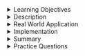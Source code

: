 
<details><summary>Learning Objectives</summary>

<br>

After completing this module, associates should be able to:

- Define what a Schema is
- Explain advantages of the schema
- Understand all components within a schema

</details>
<details><summary>Description</summary>
<br>

A database schema is the collection of database objects and elements that are logically connected through tables, stored procedures, views, triggers, functions and more. The schema defines how the table relationships should be built and organized within a particular database. 

Note: Regarding MySQL, "schema" and "database" are synonymous. For other RDBMSs, multiple schemas are allowed in a database and each schema allows the ability to grant specific access and permissions to users.

## Advantages

- Allow several users per schema
- Multiple Schemas
- Move database objects between schema
- Manage Database objects in a logical group




</details>
<details><summary>Real World Application</summary>
<br>

When a business is working with a relational database, it leverages schemas to manage all of its information, especially related to sales of product. The business has tables of relational data stored inside the schema for all of their products and related sales. Along with this they have stored procedures, views and functions associated with this sales information for repeated queries to generate for repeated analysis such as quarterly reports to deliver to the company, sales reports for specific items, profit margins, etc.
</details>
<details><summary>Implementation</summary> 
<br>

When working with SQL you use the keyword `CREATE` to generate a schema, along with all the other components utilized by the schema.

- Generate a new schema in SQL

```sql
CREATE SCHEMA employment;
GO
```

- Generate a table inside a specific schema

```sql
CREATE TABLE employment.employees(
    employee_id INT PRIMARY  KEY IDENTITY,
    first_name VARCHAR(50),
    last_name VARCHAR(50),
    department VARCHAR(50)
);
```

- Generate a view inside of a specific schema

```sql
CREATE VIEW employment.employees AS
SELECT first_name, last_name
FROM employment.employees
WHERE department = 'HR';
```
</details>
<details><summary>Summary</summary> 
<br>

A database schema is the collection of database objects and elements, such as tables, stored procedures, views, triggers, functions and more, that are logically connected to one another. 
- The schema defines how the table relationships should be built and organized within a particular database. 
- Multiple schemas are allowed in a database and each schema allows the ability to grant specific access and permissions to users.
- We can move database objects between schema
- Manage Database objects in a logical group
</details>
<details><summary>Practice Questions</summary>

[Practice Questions](./Quiz.gift)</details>
